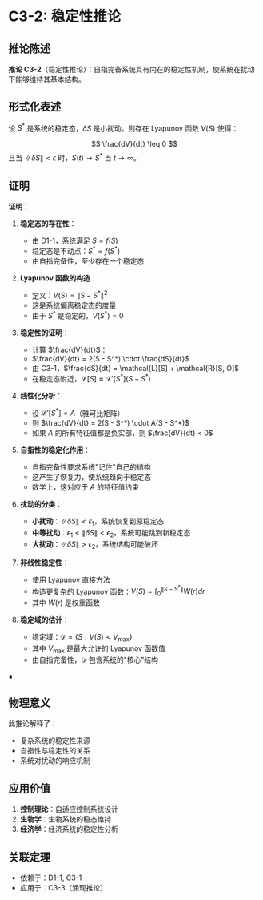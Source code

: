 # C3-2: 稳定性推论

## 推论陈述

**推论 C3-2**（稳定性推论）：自指完备系统具有内在的稳定性机制，使系统在扰动下能够维持其基本结构。

## 形式化表述

设 $S^*$ 是系统的稳定态，$\delta S$ 是小扰动。则存在 Lyapunov 函数 $V(S)$ 使得：

$$
\frac{dV}{dt} \leq 0
$$
且当 $\|\delta S\| < \epsilon$ 时，$S(t) \to S^*$ 当 $t \to \infty$。

## 证明

**证明**：

1. **稳定态的存在性**：
   - 由 D1-1，系统满足 $S = f(S)$
   - 稳定态是不动点：$S^* = f(S^*)$
   - 由自指完备性，至少存在一个稳定态

2. **Lyapunov 函数的构造**：
   - 定义：$V(S) = \|S - S^*\|^2$
   - 这是系统偏离稳定态的度量
   - 由于 $S^*$ 是稳定的，$V(S^*) = 0$

3. **稳定性的证明**：
   - 计算 $\frac{dV}{dt}$：
   - $\frac{dV}{dt} = 2(S - S^*) \cdot \frac{dS}{dt}$
   - 由 C3-1，$\frac{dS}{dt} = \mathcal{L}[S] + \mathcal{R}[S, O]$
   - 在稳定态附近，$\mathcal{L}[S] \approx \mathcal{L}'[S^*](S - S^*)$

4. **线性化分析**：
   - 设 $\mathcal{L}'[S^*] = A$（雅可比矩阵）
   - 则 $\frac{dV}{dt} = 2(S - S^*) \cdot A(S - S^*)$
   - 如果 $A$ 的所有特征值都是负实部，则 $\frac{dV}{dt} < 0$

5. **自指性的稳定化作用**：
   - 自指完备性要求系统"记住"自己的结构
   - 这产生了恢复力，使系统趋向于稳定态
   - 数学上，这对应于 $A$ 的特征值约束

6. **扰动的分类**：
   - **小扰动**：$\|\delta S\| < \epsilon_1$，系统恢复到原稳定态
   - **中等扰动**：$\epsilon_1 < \|\delta S\| < \epsilon_2$，系统可能跳到新稳定态
   - **大扰动**：$\|\delta S\| > \epsilon_2$，系统结构可能破坏

7. **非线性稳定性**：
   - 使用 Lyapunov 直接方法
   - 构造更复杂的 Lyapunov 函数：$V(S) = \int_0^{\|S-S^*\|} W(r) dr$
   - 其中 $W(r)$ 是权重函数

8. **稳定域的估计**：
   - 稳定域：$\mathcal{D} = \{S : V(S) < V_{\max}\}$
   - 其中 $V_{\max}$ 是最大允许的 Lyapunov 函数值
   - 由自指完备性，$\mathcal{D}$ 包含系统的"核心"结构

∎

## 物理意义

此推论解释了：
- 复杂系统的稳定性来源
- 自指性与稳定性的关系
- 系统对扰动的响应机制

## 应用价值

1. **控制理论**：自适应控制系统设计
2. **生物学**：生物系统的稳态维持
3. **经济学**：经济系统的稳定性分析

## 关联定理

- 依赖于：D1-1, C3-1
- 应用于：C3-3（涌现推论）